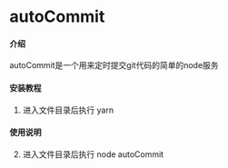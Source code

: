 # autoCommit

#### 介绍
autoCommit是一个用来定时提交git代码的简单的node服务


#### 安装教程

1.  进入文件目录后执行 yarn


#### 使用说明

2.  进入文件目录后执行 node autoCommit



